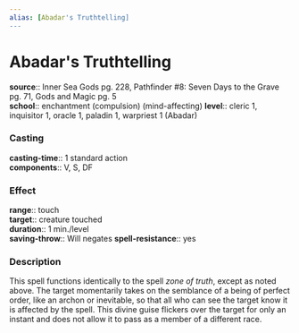 ```yaml
---
alias: [Abadar's Truthtelling]
---
```


# Abadar's Truthtelling 

**source**:: Inner Sea Gods pg. 228, Pathfinder \#8: Seven Days to the Grave pg. 71, Gods and Magic pg. 5  
**school**:: enchantment (compulsion) (mind-affecting)
**level**:: cleric 1, inquisitor 1, oracle 1, paladin 1, warpriest 1 (Abadar)

### Casting 

**casting-time**:: 1 standard action  
**components**:: V, S, DF

### Effect 

**range**:: touch  
**target**:: creature touched  
**duration**:: 1 min./level  
**saving-throw**:: Will negates
**spell-resistance**:: yes

### Description 

This spell functions identically to the spell *zone of truth*, except as noted above. The target momentarily takes on the semblance of a being of perfect order, like an archon or inevitable, so that all who can see the target know it is affected by the spell. This divine guise flickers over the target for only an instant and does not allow it to pass as a member of a different race.
